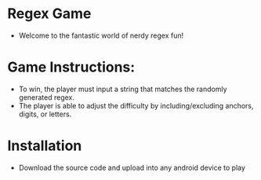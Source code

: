 # Regex Game
* Welcome to the fantastic world of nerdy regex fun!

# Game Instructions: 
* To win, the player must input a string that matches the randomly generated regex. 
* The player is able to adjust the difficulty by including/excluding anchors, digits, or letters.

# Installation
* Download the source code and upload into any android device to play

